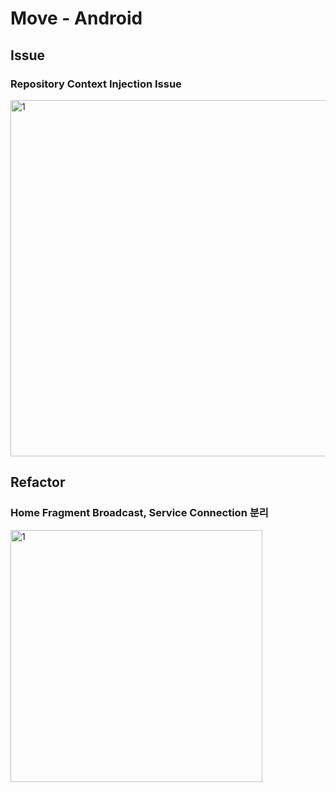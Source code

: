 # Move - Android

## Issue

### Repository Context Injection Issue
<img width="570" alt="1" src="https://github.com/49EHyeon42/Permission-Handling-Example-Android/assets/78364654/30e18e8d-8036-4cee-947a-c7cc781b1e87">

## Refactor

### Home Fragment Broadcast, Service Connection 분리
<img width="403" alt="1" src="https://github.com/49EHyeon42/Permission-Handling-Example-Android/assets/78364654/8a9a0d8c-1dda-4db2-8700-78fd7cddd493">
